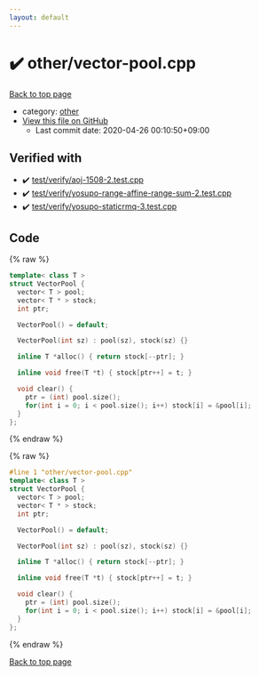 ```yaml
---
layout: default
---
```


<!-- mathjax config similar to math.stackexchange -->
<script type="text/javascript" async
  src="https://cdnjs.cloudflare.com/ajax/libs/mathjax/2.7.5/MathJax.js?config=TeX-MML-AM_CHTML">
</script>
<script type="text/x-mathjax-config">
  MathJax.Hub.Config({
    TeX: { equationNumbers: { autoNumber: "AMS" }},
    tex2jax: {
      inlineMath: [ ['$','$'] ],
      processEscapes: true
    },
    "HTML-CSS": { matchFontHeight: false },
    displayAlign: "left",
    displayIndent: "2em"
  });
</script>

<script type="text/javascript" src="https://cdnjs.cloudflare.com/ajax/libs/jquery/3.4.1/jquery.min.js"></script>
<script src="https://cdn.jsdelivr.net/npm/jquery-balloon-js@1.1.2/jquery.balloon.min.js" integrity="sha256-ZEYs9VrgAeNuPvs15E39OsyOJaIkXEEt10fzxJ20+2I=" crossorigin="anonymous"></script>
<script type="text/javascript" src="../../assets/js/copy-button.js"></script>
<link rel="stylesheet" href="../../assets/css/copy-button.css" />


# :heavy_check_mark: other/vector-pool.cpp

<a href="../../index.html">Back to top page</a>

* category: <a href="../../index.html#795f3202b17cb6bc3d4b771d8c6c9eaf">other</a>
* <a href="{{ site.github.repository_url }}/blob/master/other/vector-pool.cpp">View this file on GitHub</a>
    - Last commit date: 2020-04-26 00:10:50+09:00




## Verified with

* :heavy_check_mark: <a href="../../verify/test/verify/aoj-1508-2.test.cpp.html">test/verify/aoj-1508-2.test.cpp</a>
* :heavy_check_mark: <a href="../../verify/test/verify/yosupo-range-affine-range-sum-2.test.cpp.html">test/verify/yosupo-range-affine-range-sum-2.test.cpp</a>
* :heavy_check_mark: <a href="../../verify/test/verify/yosupo-staticrmq-3.test.cpp.html">test/verify/yosupo-staticrmq-3.test.cpp</a>


## Code

<a id="unbundled"></a>
{% raw %}
```cpp
template< class T >
struct VectorPool {
  vector< T > pool;
  vector< T * > stock;
  int ptr;

  VectorPool() = default;

  VectorPool(int sz) : pool(sz), stock(sz) {}

  inline T *alloc() { return stock[--ptr]; }

  inline void free(T *t) { stock[ptr++] = t; }

  void clear() {
    ptr = (int) pool.size();
    for(int i = 0; i < pool.size(); i++) stock[i] = &pool[i];
  }
};

```
{% endraw %}

<a id="bundled"></a>
{% raw %}
```cpp
#line 1 "other/vector-pool.cpp"
template< class T >
struct VectorPool {
  vector< T > pool;
  vector< T * > stock;
  int ptr;

  VectorPool() = default;

  VectorPool(int sz) : pool(sz), stock(sz) {}

  inline T *alloc() { return stock[--ptr]; }

  inline void free(T *t) { stock[ptr++] = t; }

  void clear() {
    ptr = (int) pool.size();
    for(int i = 0; i < pool.size(); i++) stock[i] = &pool[i];
  }
};

```
{% endraw %}

<a href="../../index.html">Back to top page</a>

